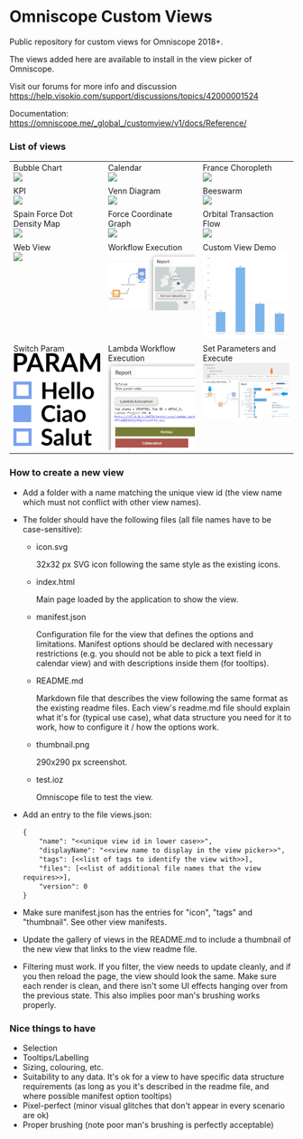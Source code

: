 # Omniscope Custom Views

Public repository for custom views for Omniscope 2018+.

The views added here are available to install in the view picker of Omniscope.

Visit our forums for more info and discussion https://help.visokio.com/support/discussions/topics/42000001524 

Documentation: https://omniscope.me/_global_/customview/v1/docs/Reference/ 

### List of views

<table>
    <tr valign="top">
        <td width="33%">Bubble Chart<br><a href="bubblechart" title="Bubble Chart"><img width="290" src="https://github.com/visokio/custom-views/raw/master/bubblechart/thumbnail.png"></a></td>
        <td width="33%">Calendar<br><a href="calendar" title="Calendar"><img width="290" src="https://github.com/visokio/custom-views/raw/master/calendar/thumbnail.png"></a></td>
        <td width="33%">France Choropleth<br><a href="francechoropleth" title="France Choropleth"><img width="290" src="https://github.com/visokio/custom-views/raw/master/francechoropleth/thumbnail.png"></a></td>
    </tr>
    <tr valign="top">
        <td width="33%">KPI<br><a href="kpi" title="KPI"><img width="290" src="https://github.com/visokio/custom-views/raw/master/kpi/thumbnail.png"></a></td>
        <td width="33%">Venn Diagram<br><a href="venndiagram" title="Venn Diagram"><img width="290" src="https://github.com/visokio/custom-views/raw/master/venndiagram/thumbnail.png"></a></td>
        <td width="33%">Beeswarm<br><a href="beeswarm" title="Beeswarm"><img width="290" src="https://github.com/visokio/custom-views/raw/master/beeswarm/thumbnail.png"></a></td>
    </tr>
    <tr valign="top">
        <td width="33%">Spain Force Dot Density Map<br><a href="spainforcedotdensitymap" title="Spain Force Dot Density Map"><img width="290" src="https://github.com/visokio/custom-views/raw/master/spainforcedotdensitymap/thumbnail.png"></a></td>
        <td width="33%">Force Coordinate Graph<br><a href="forcecoordinategraph" title="Force Coordinate Graph"><img width="290" src="https://github.com/visokio/custom-views/raw/master/forcecoordinategraph/thumbnail2.png"></a></td>
        <td width="33%">Orbital Transaction Flow<br><a href="orbitaltransactionflow" title="Orbital Transaction Flow"><img width="290" src="https://github.com/visokio/custom-views/raw/master/orbitaltransactionflow/thumbnail.png"></a></td>
    </tr>
    <tr valign="top">
        <td width="33%">Web View<br><a href="web" title="Web View"><img width="290" src="https://github.com/visokio/custom-views/raw/master/web/thumbnail.png"></a></td>
        <td width="33%">Workflow Execution<br><a href="workflowexecution" title="Workflow Execution"><img width="290" src="https://github.com/visokio/custom-views/raw/master/workflowexecution/thumbnail.png"></a></td>
        <td width="33%">Custom View Demo<br><a href="customviewdemo" title="Custom View Demo"><img width="290" src="https://github.com/visokio/custom-views/raw/master/customviewdemo/thumbnail.png"></a></td>
    </tr>
    <tr valign="top">
        <td width="33%">Switch Param<br><a href="web" title="Switch Param"><img width="290" src="https://github.com/visokio/custom-views/raw/master/switchparam/thumbnail.png"></a></td>
        <td width="33%">Lambda Workflow Execution<br><a href="lambdaworkflowexecution" title="Lambda Workflow Execution"><img width="290" src="https://github.com/visokio/custom-views/raw/master/lambdaworkflowexecution/thumbnail.png"></a></td>
        <td width="33%">Set Parameters and Execute<br><a href="setparamandexecute" title="Set Parameters and Execute"><img width="290" src="https://github.com/visokio/custom-views/raw/master/setparamandexecute/thumbnail.png"></a></td>
    </tr>
</table>

### How to create a new view

 - Add a folder with a name matching the unique view id (the view name which must not conflict with other view names).
 - The folder should have the following files (all file names have to be case-sensitive):
    * icon.svg

        32x32 px SVG icon following the same style as the existing icons.

    * index.html

        Main page loaded by the application to show the view.

    * manifest.json

        Configuration file for the view that defines the options and limitations. Manifest options should be declared with necessary restrictions (e.g. you should not be able to pick a text field in calendar view) and with descriptions inside them (for tooltips).

    * README.md

        Markdown file that describes the view following the same format as the existing readme files. Each view's readme.md file should explain what it's for (typical use case), what data structure you need for it to work, how to configure it / how the options work.

    * thumbnail.png

        290x290 px screenshot.

    * test.ioz

        Omniscope file to test the view.

 - Add an entry to the file views.json:
    ```
    {
        "name": "<<unique view id in lower case>>",
        "displayName": "<<view name to display in the view picker>>",
        "tags": [<<list of tags to identify the view with>>],
        "files": [<<list of additional file names that the view requires>>],
        "version": 0
    }
    ```
 - Make sure manifest.json has the entries for "icon", "tags" and "thumbnail". See other view manifests.
 - Update the gallery of views in the README.md to include a thumbnail of the new view that links to the view readme file.
 - Filtering must work. If you filter, the view needs to update cleanly, and if you then reload the page, the view should look the same. Make sure each render is clean, and there isn't some UI effects hanging over from the previous state. This also implies poor man's brushing works properly.

### Nice things to have

 - Selection
 - Tooltips/Labelling
 - Sizing, colouring, etc.
 - Suitability to any data. It's ok for a view to have specific data structure requirements (as long as you it's described in the readme file, and where possible manifest option tooltips)
 - Pixel-perfect (minor visual glitches that don't appear in every scenario are ok)
 - Proper brushing (note poor man's brushing is perfectly acceptable)
